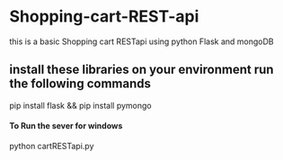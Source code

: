 # Shopping-cart-REST-api
 this is a basic Shopping cart RESTapi using python Flask and mongoDB

## install these libraries on your environment run the following commands
pip install flask &&
pip install pymongo

#### To Run the sever for windows
python cartRESTapi.py
